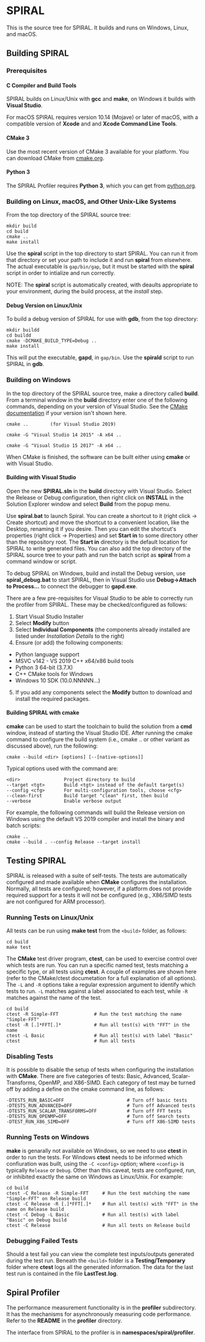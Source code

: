 SPIRAL
======

This is the source tree for SPIRAL.  It builds and runs on Windows, Linux, and macOS.

## Building SPIRAL
### Prerequisites

#### C Compiler and Build Tools

SPIRAL builds on Linux/Unix with **gcc** and **make**, on Windows it builds with **Visual Studio**.

For macOS SPIRAL requires version 10.14 (Mojave) or later of macOS, with a compatible version of **Xcode** and
and **Xcode Command Line Tools**. 

#### CMake 3

Use the most recent version of CMake 3 available for your platform.  You can download CMake from [cmake.org](http://cmake.org/download/).

#### Python 3

The SPIRAL Profiler requires **Python 3**, which you can get from [python.org](http://python.org/downloads/).

### Building on Linux, macOS, and Other Unix-Like Systems

From the top directory of the SPIRAL source tree:
```
mkdir build
cd build
cmake ..
make install
```

Use the **spiral** script in the top directory to start SPIRAL.  You can run it from that directory or set your path to include
it and run **spiral** from elsewhere.  The actual executable is ```gap/bin/gap```, but it must be started
with the **spiral** script in order to intialize and run correctly.

NOTE: The **spiral** script is automatically created, with deaults appropriate to your environment, during the build process, at the *install* step.

#### Debug Version on Linux/Unix

To build a debug version of SPIRAL for use with **gdb**, from the top directory:
```
mkdir buildd
cd buildd
cmake -DCMAKE_BUILD_TYPE=Debug ..
make install
```

This will put the executable, **gapd**, in ```gap/bin```.  Use the **spirald** script to run SPIRAL in **gdb**.

### Building on Windows

In the top directory of the SPIRAL source tree, make a directory called **build**.  From a terminal window in the **build**
directory enter one of the following commands, depending on your version of Visual Studio.  See the 
[CMake documentation](https://cmake.org/cmake/help/latest/manual/cmake-generators.7.html#visual-studio-generators)
if your version isn't shown here.

```
cmake ..		(for Visual Studio 2019)

cmake -G "Visual Studio 14 2015" -A x64 ..

cmake -G "Visual Studio 15 2017" -A x64 ..
```

When CMake is finished, the software can be built either using **cmake** or with Visual Studio.

#### Building with Visual Studio

Open the new **SPIRAL.sln** in the **build** directory with Visual Studio.  Select the Release or Debug configuration,
then right click on **INSTALL** in the Solution Explorer window and select **Build** from the popup menu.

Use **spiral.bat** to launch Spiral.  You can create a shortcut to 
it (right click -> Create shortcut) and move the shortcut to a convenient location, like the Desktop, 
renaming it if you desire.  Then you can edit the shortcut's properties (right click -> Properties) and 
set **Start in** to some directory other than the repository root.  The **Start in** directory is the 
default location for SPIRAL to write generated files.  You can also add the top directory of the SPIRAL source tree
to your path and run the batch script as **spiral** from a command window or script.

To debug SPIRAL on Windows, build and install the Debug version, use **spiral_debug.bat** to start SPIRAL, then in Visual Studio use
**Debug->Attach to Process...** to connect the debugger to **gapd.exe**.

There are a few pre-requisites for Visual Studio to be able to correctly run the profiler from SPIRAL.  These may be checked/configured as follows:

1. Start Visual Studio Installer
2. Select **Modify** button
3. Select **Individual Components** (the components already installed are listed under *Installation Details* to the right)
4. Ensure (or add) the following components:
 * Python language support
 * MSVC v142 - VS 2019 C++ x64/x86 build tools
 * Python 3 64-bit (3.7.X)
 * C++ CMake tools for Windows
 * Windows 10 SDK (10.0.NNNNN...)
5. If you add any components select the **Modify** button to download and install the required packages.

#### Building SPIRAL with cmake

**cmake** can be used to start the toolchain to build the solution from a **cmd** window, instead of starting the Visual Studio IDE.  After running the cmake command to configure the build system (i.e., cmake .. or other variant as discussed above), run the following:

```
cmake --build <dir> [options] [--[native-options]]
```

Typical options used with the command are:
```
<dir>                Project directory to build
--target <tgt>       Build <tgt> instead of the default target(s)
--config <cfg>       For multi-configuration tools, choose <cfg>
--clean-first        Build target "clean" first, then build
--verbose            Enable verbose output
```
For example, the following commands will build the Release version on Windows using the default VS 2019 compiler and install the binary and batch scripts:
```
cmake ..
cmake --build . --config Release --target install
```

## Testing SPIRAL

SPIRAL is released with a suite of self-tests.  The tests are automatically
configured and made available when **CMake** configures the installation.
Normally, all tests are configured; however, if a platform does not provide
required support for a tests it will not be configured (e.g., X86/SIMD tests
are not configured for ARM processor).

### Running Tests on Linux/Unix

All tests can be run using **make test** from the `<build>` folder, as follows:
```
cd build
make test
```

The **CMake** test driver program, **ctest**, can be used to exercise control
over which tests are run.  You can run a specific named test, tests matching a
specific type, or all tests using **ctest**.  A couple of examples are shown
here (refer to the CMake/ctest documetation for a full explanation of all
options).  The ` -L ` and ` -R ` options take a regular expression argument to
identify which tests to run.  ` -L ` matches against a label associated to
each test, while ` -R ` matches against the name of the test.

```
cd build
ctest -R Simple-FFT             # Run the test matching the name "Simple-FFT"
ctest -R [.]*FFT[.]*            # Run all test(s) with "FFT" in the name
ctest -L Basic                  # Run all test(s) with label "Basic"
ctest                           # Run all tests
```

### Disabling Tests

It is possible to disable the setup of tests when configuring the installation
with **CMake**.  There are five categories of tests: Basic, Advanced, Scalar-Transforms, OpenMP, and
X86-SIMD.  Each category of test may be turned off by adding a define on the
cmake command line, as follows:
```
-DTESTS_RUN_BASIC=OFF                       # Turn off basic tests
-DTESTS_RUN_ADVANCED=OFF                    # Turn off Advanced tests
-DTESTS_RUN_SCALAR_TRANSFORMS=OFF           # Turn off FFT tests
-DTESTS_RUN_OPENMP=OFF                      # Turn off Search tests
-DTEST_RUN_X86_SIMD=OFF                     # Turn off X86-SIMD tests
```

### Running Tests on Windows

**make** is genarally not available on Windows, so we need to use **ctest** in
order to run the tests.  For Windows **ctest** needs to be informed which
confiuration was built, using the ` -C <config> ` option; where ` <config> `
is typically ` Release ` or ` Debug `. Other than this caveat, tests are configured, run, or
inhibited exactly the same on Windows as Linux/Unix.  For example:
```
cd build
ctest -C Release -R Simple-FFT     # Run the test matching the name "Simple-FFT" on Release build
ctest -C Release -R [.]*FFT[.]*    # Run all test(s) with "FFT" in the name on Release build
ctest -C Debug -L Basic            # Run all test(s) with label "Basic" on Debug build
ctest -C Release                   # Run all tests on Release build
```

### Debugging Failed Tests

Should a test fail you can view the complete test inputs/outputs generated
during the test run.  Beneath the `<build>` folder is a **Testing/Temporary**
folder where **ctest** logs all the generated information.  The data for the
last test run is contained in the file **LastTest.log**.

Spiral Profiler
--------------

The performance measurement functionality is in the **profiler** subdirectory.  It has the 
mechanisms for asynchronously measuring code performance.  Refer to the **README** in 
the **profiler** directory.

The interface from SPIRAL to the profiler is in **namespaces/spiral/profiler**.
